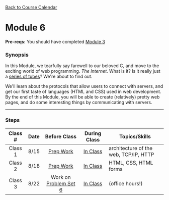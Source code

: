 [Back to Course Calendar](../../..)
# Module 6

**Pre-reqs:** You should have completed [Module 3](../../unit1-fundamentals/module3)

### Synopsis

In this Module, we tearfully say farewell to our beloved C, and move to the exciting world of web programming. *The Internet*. What is it? Is it really just a <a href="https://en.wikipedia.org/wiki/Series_of_tubes" target="_blank">series of tubes</a>? We're about to find out.

We'll learn about the protocols that allow users to connect with servers, and get our first taste of languages (HTML and CSS) used in web development. By the end of this Module, you will be able to create (relatively) pretty web pages, and do some interesting things by communicating with servers.

***

### Steps

Class # | Date | Before Class | During Class | Topics/Skills
:--------:|:---:|:------------:|:------------:|-----------------------|
Class 1 | 8/15 | [Prep Work](./materials/class1-prep) | [In Class](./materials/class1) | architecture of the web, TCP/IP, HTTP |
Class 2 | 8/18 | [Prep Work](./materials/class2-prep) | [In Class](./materials/class2) | HTML, CSS, HTML forms |
Class 3 | 8/22 |  Work on [Problem Set 6](./materials/problem-set) | [In Class](./materials/class3) | (office hours!)|

